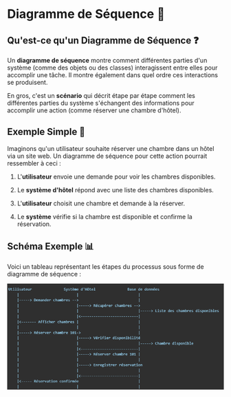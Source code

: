 # Diagramme de Séquence 🚀

## Qu'est-ce qu'un Diagramme de Séquence ❓

Un **diagramme de séquence** montre comment différentes parties d'un système (comme des objets ou des classes) interagissent entre elles pour accomplir une tâche. Il montre également dans quel ordre ces interactions se produisent.

En gros, c'est un **scénario** qui décrit étape par étape comment les différentes parties du système s'échangent des informations pour accomplir une action (comme réserver une chambre d'hôtel).

## Exemple Simple 🔄

Imaginons qu'un utilisateur souhaite réserver une chambre dans un hôtel via un site web. Un diagramme de séquence pour cette action pourrait ressembler à ceci :

1. L'**utilisateur** envoie une demande pour voir les chambres disponibles.

2. Le **système d'hôtel** répond avec une liste des chambres disponibles.

3. L'**utilisateur** choisit une chambre et demande à la réserver.

4. Le **système** vérifie si la chambre est disponible et confirme la réservation.

## Schéma Exemple 📊

Voici un tableau représentant les étapes du processus sous forme de diagramme de séquence :

![Mon Image](./schema.png)